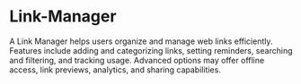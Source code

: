 # Link-Manager
A Link Manager helps users organize and manage web links efficiently. Features include adding and categorizing links, setting reminders, searching and filtering, and tracking usage. Advanced options may offer offline access, link previews, analytics, and sharing capabilities.
